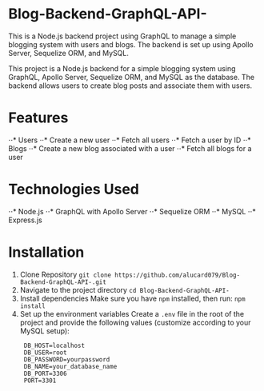 # Blog-Backend-GraphQL-API-
This is a Node.js backend project using GraphQL to manage a simple blogging system with users and blogs. The backend is set up using Apollo Server, Sequelize ORM, and MySQL.

This project is a Node.js backend for a simple blogging system using GraphQL, Apollo Server, Sequelize ORM, and MySQL as the database. The backend allows users to create blog posts and associate them with users.

# Features
⋅⋅* Users
⋅⋅* Create a new user
⋅⋅* Fetch all users
⋅⋅* Fetch a user by ID
⋅⋅* Blogs
⋅⋅* Create a new blog associated with a user
⋅⋅* Fetch all blogs for a user

# Technologies Used
⋅⋅* Node.js
⋅⋅* GraphQL with Apollo Server
⋅⋅* Sequelize ORM
⋅⋅* MySQL
⋅⋅* Express.js

# Installation
1. Clone Repository
  `git clone https://github.com/alucard079/Blog-Backend-GraphQL-API-.git`
2. Navigate to the project directory
  `cd Blog-Backend-GraphQL-API-`
3. Install dependencies
   Make sure you have `npm` installed, then run:
   `npm install`
4. Set up the environment variables
   Create a `.env` file in the root of the project and provide the following values (customize according to your MySQL setup):
   ```
    DB_HOST=localhost
    DB_USER=root
    DB_PASSWORD=yourpassword
    DB_NAME=your_database_name
    DB_PORT=3306
    PORT=3301
   ```

